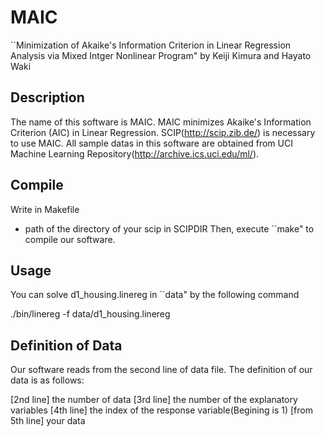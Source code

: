 # MAIC
``Minimization of Akaike's Information Criterion
in Linear Regression Analysis via Mixed Intger Nonlinear Program"
by Keiji Kimura and Hayato Waki

## Description
The name of this software is MAIC. MAIC minimizes Akaike's Information 
Criterion (AIC) in Linear Regression. SCIP(http://scip.zib.de/) is
necessary to use MAIC. All sample datas in this software are obtained 
from UCI Machine Learning Repository(http://archive.ics.uci.edu/ml/).

## Compile
Write in Makefile
 - path of the directory of your scip in SCIPDIR
Then, execute ``make" to compile our software.

## Usage
You can solve d1_housing.linereg in ``data" by the following command

./bin/linereg -f data/d1_housing.linereg

## Definition of Data
Our software reads from the second line of data file.
The definition of our data is as follows:

[2nd line] the number of data
[3rd line] the number of the explanatory variables
[4th line] the index of the response variable(Begining is 1)
[from 5th line] your data

